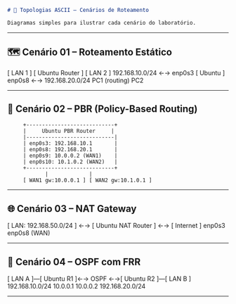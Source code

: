 ```markdown
# 🧱 Topologias ASCII – Cenários de Roteamento

Diagramas simples para ilustrar cada cenário do laboratório.
```
---

## 🗺️ Cenário 01 – Roteamento Estático
[ LAN 1 ] [ Ubuntu Router ] [ LAN 2 ] 192.168.10.0/24 ←→ enp0s3 [ Ubuntu ] enp0s8 ←→ 192.168.20.0/24 PC1 (routing) PC2

---

## 🧭 Cenário 02 – PBR (Policy-Based Routing)
         +----------------------------+
         |     Ubuntu PBR Router     |
         |----------------------------|
         | enp0s3: 192.168.10.1       |
         | enp0s8: 192.168.20.1       |
         | enp0s9: 10.0.0.2 (WAN1)    |
         | enp0s10: 10.1.0.2 (WAN2)   |
         +----------------------------+
                |             |
         [ WAN1 gw:10.0.0.1 ] [ WAN2 gw:10.1.0.1 ]
---

## 🌐 Cenário 03 – NAT Gateway
[ LAN: 192.168.50.0/24 ] ←→ [ Ubuntu NAT Router ] ←→ [ Internet ] enp0s3 enp0s8 (WAN)

---

## 📡 Cenário 04 – OSPF com FRR
[ LAN A ]—[ Ubuntu R1 ]←→ OSPF ←→[ Ubuntu R2 ]—[ LAN B ] 192.168.10.0/24 10.0.0.1 10.0.0.2 192.168.20.0/24

---
